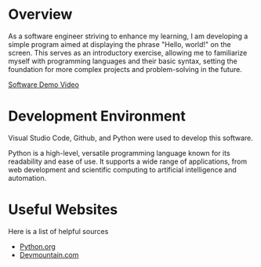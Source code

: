 # Overview


As a software engineer striving to enhance my learning, I am developing a simple program aimed at displaying the phrase "Hello, world!" on the screen. This serves as an introductory exercise, allowing me to familiarize myself with programming languages and their basic syntax, setting the foundation for more complex projects and problem-solving in the future.

[Software Demo Video](http://youtube.link.goes.here)



# Development Environment

Visual Studio Code, Github, and Python were used to develop this software.

Python is a high-level, versatile programming language known for its readability and ease of use. It supports a wide range of applications, from web development and scientific computing to artificial intelligence and automation.



# Useful Websites

Here is a list of helpful sources

* [Python.org](https://www.python.org/about/gettingstarted/)
* [Devmountain.com](https://devmountain.com/blog/what-is-github-and-how-do-you-use-it/)